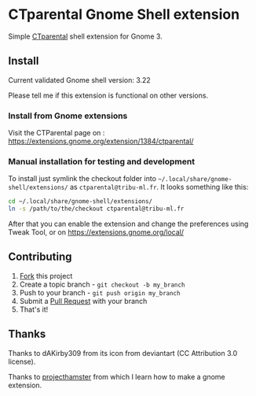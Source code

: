 # CTparental Gnome Shell extension

Simple [CTparental](https://github.com/marsat/CTparental) shell extension for Gnome 3.

## Install

Current validated Gnome shell version: 3.22

Please tell me if this extension is functional on other versions.

### Install from Gnome extensions

Visit the CTParental page on : https://extensions.gnome.org/extension/1384/ctparental/

### Manual installation for testing and development

To install just symlink the checkout folder into `~/.local/share/gnome-shell/extensions/` as `ctparental@tribu-ml.fr`. It looks something like this:

```sh
cd ~/.local/share/gnome-shell/extensions/
ln -s /path/to/the/checkout ctparental@tribu-ml.fr
```

After that you can enable the extension and change the preferences using Tweak Tool, or on https://extensions.gnome.org/local/

## Contributing

1. [Fork](https://github.com/madtibo/ctparental-tribu-ml.fr/fork) this project
2. Create a topic branch - `git checkout -b my_branch`
3. Push to your branch - `git push origin my_branch`
4. Submit a [Pull Request](https://github.com/madtibo/ctparental-tribu-ml.fr/pulls) with your branch
5. That's it!

## Thanks

Thanks to dAKirby309 from its icon from deviantart (CC Attribution 3.0 license).

Thanks to [projecthamster](//github.com/projecthamster/shell-extension) from which I learn how to make a gnome extension.